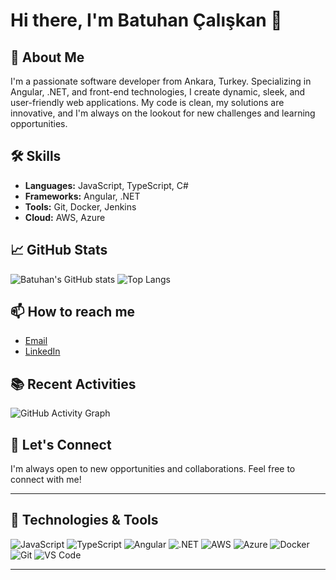 # Hi there, I'm Batuhan Çalışkan 👋


## 🚀 About Me
I'm a passionate software developer from Ankara, Turkey. Specializing in Angular, .NET, and front-end technologies, I create dynamic, sleek, and user-friendly web applications. My code is clean, my solutions are innovative, and I'm always on the lookout for new challenges and learning opportunities.

## 🛠️ Skills
- **Languages:** JavaScript, TypeScript, C#
- **Frameworks:** Angular, .NET
- **Tools:** Git, Docker, Jenkins
- **Cloud:** AWS, Azure

## 📈 GitHub Stats
![Batuhan's GitHub stats](https://github-readme-stats.vercel.app/api?username=bthnclskn&show_icons=true&theme=radical)
![Top Langs](https://github-readme-stats.vercel.app/api/top-langs/?username=bthnclskn&layout=compact&theme=radical)

## 📫 How to reach me
- [Email](mailto:batuhanclskn11@gmail.com)
- [LinkedIn](https://www.linkedin.com/in/batuhan-clskn/)

## 📚 Recent Activities
![GitHub Activity Graph](https://activity-graph.herokuapp.com/graph?username=bthnclskn&theme=react-dark&hide_border=true)

## 💬 Let's Connect
I'm always open to new opportunities and collaborations. Feel free to connect with me!

---

## 🔧 Technologies & Tools

![JavaScript](https://img.shields.io/badge/-JavaScript-black?style=flat-square&logo=javascript)
![TypeScript](https://img.shields.io/badge/-TypeScript-black?style=flat-square&logo=typescript)
![Angular](https://img.shields.io/badge/-Angular-black?style=flat-square&logo=angular)
![.NET](https://img.shields.io/badge/-.NET-black?style=flat-square&logo=dotnet)
![AWS](https://img.shields.io/badge/-AWS-black?style=flat-square&logo=amazon)
![Azure](https://img.shields.io/badge/-Azure-black?style=flat-square&logo=microsoftazure)
![Docker](https://img.shields.io/badge/-Docker-black?style=flat-square&logo=docker)
![Git](https://img.shields.io/badge/-Git-black?style=flat-square&logo=git)
![VS Code](https://img.shields.io/badge/-VS%20Code-black?style=flat-square&logo=visualstudiocode)

---


